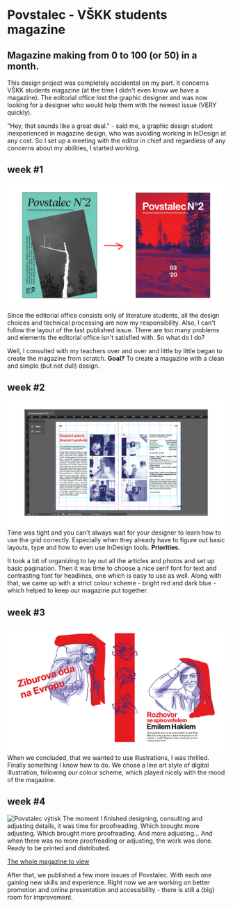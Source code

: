 # Povstalec - VŠKK students magazine
## Magazine making from 0 to 100 (or 50) in a month.
This design project was completely accidental on my part. It concerns VŠKK students magazine (at the time I didn't even know we have a magazine). The editorial office lost the graphic designer and was now looking for a designer who would help them with the newest issue (VERY quickly). 

"Hey, that sounds like a great deal." - said me, a graphic design student inexperienced in magazine design, who was avoiding working in InDesign at any cost. So I set up a meeting with the editor in chief and regardless of any concerns about my abilities, I started working.
## week #1
![Povstalec starter point](img/povstalec1.png)
Since the editorial office consists only of literature students, all the design choices and technical processing are now my responsibility. Also, I can't follow the layout of the last published issue. There are too many problems and elements the editorial office isn't satisfied with. So what do I do?

Well, I consulted with my teachers over and over and little by little began to create the magazine from scratch. **Goal?** To create a magazine with a clean and simple (but not dull) design.

## week #2
![Povstalec grid](img/povstalec2.png)
Time was tight and you can't always wait for your designer to learn how to use the grid correctly. Especially when they already have to figure out basic layouts, type and how to even use InDesign tools. **Priorities.** 

It took a bit of organizing to lay out all the articles and photos and set up basic pagination. Then it was time to choose a nice serif font for text and contrasting font for headlines, one which is easy to use as well. Along with that, we came up with a strict colour scheme - bright red and dark blue - which helped to keep our magazine put together.

## week #3
![Povstalec ilustrace](img/povstalec-ilustrace.png)
When we concluded, that we wanted to use illustrations, I was thrilled. Finally something I know how to do. We chose a line art style of digital illustration, following our colour scheme, which played nicely with the mood of the magazine.

## week #4
![Povstalec výtisk](img/)
The moment I finished designing, consulting and adjusting details, it was time for proofreading. Which brought more adjusting. Which brought more proofreading. And more adjusting... And when there was no more proofreading or adjusting, the work was done. Ready to be printed and distributed. 

[The whole magazine to view](https://www.vskk.cz/cz/wp-content/uploads/sites/2/2020/04/povstalec1.final_.web_.pdf)

After that, we published a few more issues of Povstalec. With each one gaining new skills and experience. Right now we are working on better promotion and online presentation and accessibility - there is still a (big) room for improvement.

